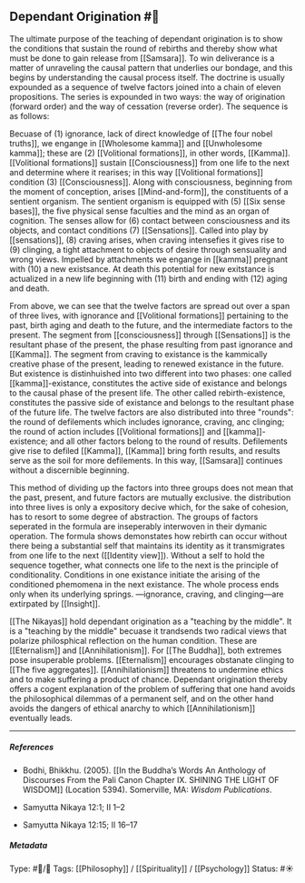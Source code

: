 ## Dependant Origination  #🧠 

The ultimate purpose of the teaching of dependant origination is to show the conditions that sustain the round of rebirths and thereby show what must be done to gain release from [[Samsara]]. To win deliverance is a matter of unraveling the causal pattern that underlies our bondage, and this begins by understanding the causal process itself. The doctrine is usually expounded as a sequence of twelve factors joined into a chain of eleven propositions. The series is expounded in two ways: the way of origination (forward order) and the way of cessation (reverse order). The sequence is as follows: 

Becuase of (1) ignorance, lack of direct knowledge of [[The four nobel truths]], we engange in [[Wholesome kamma]] and [[Unwholesome kamma]]; these are (2) [[Volitional formations]], in other words, [[Kamma]]. [[Volitional formations]] sustain [[Consciousness]] from one life to the next and determine where it rearises; in this way [[Volitional formations]] condition (3) [[Consciousness]]. Along with consciousness, beginning from the moment of conception, arises [[Mind-and-form]], the constituents of a sentient organism. The sentient organism is equipped with (5) [[Six sense bases]], the five physical sense faculties and the mind as an organ of cognition. The senses allow for (6) contact between consciousness and its objects, and contact conditions (7) [[Sensations]]. Called into play by [[sensations]], (8) craving arises, when craving intensefies it gives rise to (9) clinging, a tight attachment to objects of desire through sensuality and wrong views. Impelled by attachments we engange in [[kamma]] pregnant with (10) a new existsance. At death this potential for new exitstance is actualized in a new life beginning with (11) birth and ending with (12) aging and death.

From above, we can see that the twelve factors are spread out over a span of three lives, with ignorance and [[Volitional formations]] pertaining to the past, birth aging and death to the future, and the intermediate factors to the present. The segment from [[consciousness]] through [[Sensations]] is the resultant phase of the present, the phase resulting from past ignorance and [[Kamma]]. The segment from craving to existance is the kammically creative phase of the present, leading to renewed existance in the future. But existence is distinhuished into two different into two phases: one called [[kamma]]-existance, constitutes the active side of existance and belongs to the causal phase of the present life. The other called rebirth-existence, constitutes the passive side of existance and belongs to the resultant phase of the future life. The twelve factors are also distributed into three "rounds": the round of defilements which includes ignorance, craving, anc clinging; the round of action includes [[Volitional formations]] and [[kamma]]-existence; and all other factors belong to the round of results. Defilements give rise to defiled [[Kamma]], [[Kamma]] bring forth results, and results serve as the soil for more defilements. In this way, [[Samsara]] continues without a discernible beginning.

This method of dividing up the factors into three groups does not mean that the past, present, and future factors are mutually exclusive. the distribution into three lives is only a expository decive which, for the sake of cohesion, has to resort to some degree of abstraction. The groups of factors seperated in the formula are inseperably interwoven in their dymanic operation. The formula shows demonstates how rebirth can occur without there being a substantial self that maintains its identity as it transmigrates from one life to the next ([[Identity view]]). Without a self to hold the sequence together, what connects one life to the next is the principle of conditionality. Conditions in one existance initiate the arising of the conditioned phemomena in the next existance. The whole process ends only when its underlying springs. —ignorance, craving, and clinging—are extirpated by [[Insight]]. 

[[The Nikayas]] hold dependant origination as a "teaching by the middle". It is a "teaching by the middle" becuase it trandsends two radical views that polarize philosphical reflection on the human condition. These are [[Eternalism]] and [[Annihilationism]]. For [[The Buddha]], both extremes pose insuperable problems. [[Eternalism]] encourages obstanate clinging to [[The five aggregates]]. [[Annihilationism]] threatens to undermine ethics and to make suffering a product of chance. Dependant origination thereby offers a cogent explanation of the problem of suffering that one hand avoids the philosophical dilemmas of a permanent self, and on the other hand avoids the dangers of ethical anarchy to which [[Annihilationism]] eventually leads.

___

##### References

- Bodhi, Bhikkhu. (2005). [[In the Buddha’s Words An Anthology of Discourses From the Pali Canon Chapter IX. SHINING THE LIGHT OF WISDOM]] (Location 5394). Somerville, MA: _Wisdom Publications_.

- Samyutta Nikaya 12:1; II 1–2

- Samyutta Nikaya 12:15; II 16–17

##### Metadata

Type: #🔵/🔵 
Tags: [[Philosophy]] / [[Spirituality]] / [[Psychology]] 
Status: #☀️ 